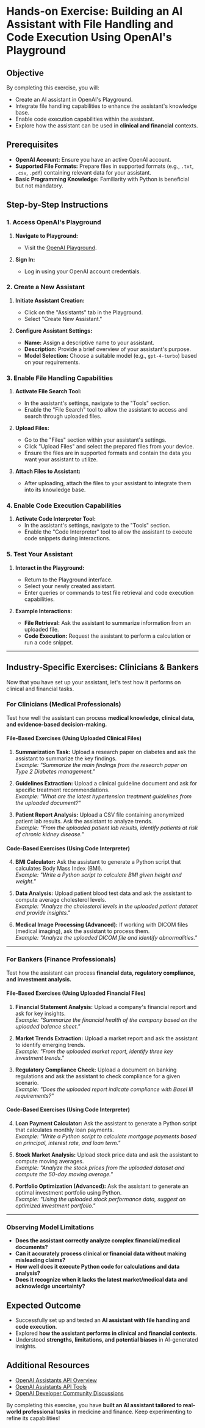 # Hands-on Exercise: Building an AI Assistant with File Handling and Code Execution Using OpenAI's Playground

## Objective
By completing this exercise, you will:
- Create an AI assistant in OpenAI's Playground.
- Integrate file handling capabilities to enhance the assistant's knowledge base.
- Enable code execution capabilities within the assistant.
- Explore how the assistant can be used in **clinical and financial** contexts.

## Prerequisites
- **OpenAI Account:** Ensure you have an active OpenAI account.
- **Supported File Formats:** Prepare files in supported formats (e.g., `.txt`, `.csv`, `.pdf`) containing relevant data for your assistant.
- **Basic Programming Knowledge:** Familiarity with Python is beneficial but not mandatory.

## Step-by-Step Instructions

### 1. Access OpenAI's Playground

1. **Navigate to Playground:**
   - Visit the [OpenAI Playground](https://platform.openai.com/playground).

2. **Sign In:**
   - Log in using your OpenAI account credentials.

### 2. Create a New Assistant

1. **Initiate Assistant Creation:**
   - Click on the "Assistants" tab in the Playground.
   - Select "Create New Assistant."

2. **Configure Assistant Settings:**
   - **Name:** Assign a descriptive name to your assistant.
   - **Description:** Provide a brief overview of your assistant's purpose.
   - **Model Selection:** Choose a suitable model (e.g., `gpt-4-turbo`) based on your requirements.

### 3. Enable File Handling Capabilities

1. **Activate File Search Tool:**
   - In the assistant's settings, navigate to the "Tools" section.
   - Enable the "File Search" tool to allow the assistant to access and search through uploaded files.

2. **Upload Files:**  
   - Go to the "Files" section within your assistant's settings.
   - Click "Upload Files" and select the prepared files from your device.
   - Ensure the files are in supported formats and contain the data you want your assistant to utilize.

3. **Attach Files to Assistant:**  
   - After uploading, attach the files to your assistant to integrate them into its knowledge base.

### 4. Enable Code Execution Capabilities

1. **Activate Code Interpreter Tool:**  
   - In the assistant's settings, navigate to the "Tools" section.
   - Enable the "Code Interpreter" tool to allow the assistant to execute code snippets during interactions.

### 5. Test Your Assistant

1. **Interact in the Playground:**  
   - Return to the Playground interface.
   - Select your newly created assistant.
   - Enter queries or commands to test file retrieval and code execution capabilities.

2. **Example Interactions:**  
   - **File Retrieval:** Ask the assistant to summarize information from an uploaded file.
   - **Code Execution:** Request the assistant to perform a calculation or run a code snippet.

---

## **Industry-Specific Exercises: Clinicians & Bankers**

Now that you have set up your assistant, let's test how it performs on clinical and financial tasks.

### **For Clinicians (Medical Professionals)**
Test how well the assistant can process **medical knowledge, clinical data, and evidence-based decision-making.**

#### **File-Based Exercises (Using Uploaded Clinical Files)**
1. **Summarization Task:** Upload a research paper on diabetes and ask the assistant to summarize the key findings.  
   _Example:_ *"Summarize the main findings from the research paper on Type 2 Diabetes management."*  

2. **Guidelines Extraction:** Upload a clinical guideline document and ask for specific treatment recommendations.  
   _Example:_ *"What are the latest hypertension treatment guidelines from the uploaded document?"*  

3. **Patient Report Analysis:** Upload a CSV file containing anonymized patient lab results. Ask the assistant to analyze trends.  
   _Example:_ *"From the uploaded patient lab results, identify patients at risk of chronic kidney disease."*  

#### **Code-Based Exercises (Using Code Interpreter)**
4. **BMI Calculator:** Ask the assistant to generate a Python script that calculates Body Mass Index (BMI).  
   _Example:_ *"Write a Python script to calculate BMI given height and weight."*  

5. **Data Analysis:** Upload patient blood test data and ask the assistant to compute average cholesterol levels.  
   _Example:_ *"Analyze the cholesterol levels in the uploaded patient dataset and provide insights."*  

6. **Medical Image Processing (Advanced):** If working with DICOM files (medical imaging), ask the assistant to process them.  
   _Example:_ *"Analyze the uploaded DICOM file and identify abnormalities."*  

---

### **For Bankers (Finance Professionals)**
Test how the assistant can process **financial data, regulatory compliance, and investment analysis.**

#### **File-Based Exercises (Using Uploaded Financial Files)**
1. **Financial Statement Analysis:** Upload a company's financial report and ask for key insights.  
   _Example:_ *"Summarize the financial health of the company based on the uploaded balance sheet."*  

2. **Market Trends Extraction:** Upload a market report and ask the assistant to identify emerging trends.  
   _Example:_ *"From the uploaded market report, identify three key investment trends."*  

3. **Regulatory Compliance Check:** Upload a document on banking regulations and ask the assistant to check compliance for a given scenario.  
   _Example:_ *"Does the uploaded report indicate compliance with Basel III requirements?"*  

#### **Code-Based Exercises (Using Code Interpreter)**
4. **Loan Payment Calculator:** Ask the assistant to generate a Python script that calculates monthly loan payments.  
   _Example:_ *"Write a Python script to calculate mortgage payments based on principal, interest rate, and loan term."*  

5. **Stock Market Analysis:** Upload stock price data and ask the assistant to compute moving averages.  
   _Example:_ *"Analyze the stock prices from the uploaded dataset and compute the 50-day moving average."*  

6. **Portfolio Optimization (Advanced):** Ask the assistant to generate an optimal investment portfolio using Python.  
   _Example:_ *"Using the uploaded stock performance data, suggest an optimized investment portfolio."*  

---

### **Observing Model Limitations**
- **Does the assistant correctly analyze complex financial/medical documents?**  
- **Can it accurately process clinical or financial data without making misleading claims?**  
- **How well does it execute Python code for calculations and data analysis?**  
- **Does it recognize when it lacks the latest market/medical data and acknowledge uncertainty?**  

## Expected Outcome
- Successfully set up and tested an **AI assistant with file handling and code execution**.  
- Explored **how the assistant performs in clinical and financial contexts**.  
- Understood **strengths, limitations, and potential biases** in AI-generated insights.  

## Additional Resources
- [OpenAI Assistants API Overview](https://platform.openai.com/docs/assistants/overview)
- [OpenAI Assistants API Tools](https://platform.openai.com/docs/assistants/tools)
- [OpenAI Developer Community Discussions](https://community.openai.com/)

By completing this exercise, you have **built an AI assistant tailored to real-world professional tasks** in medicine and finance. Keep experimenting to refine its capabilities!  
